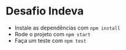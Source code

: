 <h1>Desafio Indeva</h1>

<ul>
  <li>Instale as dependências com <code>npm install</code></li>
  <li>Rode o projeto com <code>npm start</code></li>
  <li>Faça um teste com <code>npm test</code></li>
</ul>

